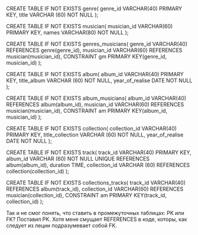 CREATE TABLE IF NOT EXISTS genre(
    genre_id VARCHAR(40) PRIMARY KEY,
    title VARCHAR (60) NOT NULL
    );

CREATE TABLE IF NOT EXISTS musician(
    musician_id VARCHAR(60) PRIMARY KEY,
    names VARCHAR(80) NOT NULL 
    );

CREATE TABLE IF NOT EXISTS genres_musicians(
    genre_id VARCHAR(40) REFERENCES genre(genre_id),
    musician_id VARCHAR(60) REFERENCES musician(musician_id),
    CONSTRAINT gm PRIMARY KEY(genre_id, musician_id)
    );

CREATE TABLE IF NOT EXISTS album(
    album_id VARCHAR(40) PRIMARY KEY,
    title_album VARCHAR (60) NOT NULL,
    year_of_realise DATE NOT NULL
    );

CREATE TABLE IF NOT EXISTS album_musicians(
    album_id VARCHAR(40) REFERENCES album(album_id),
    musician_id VARCHAR(60) REFERENCES musician(musician_id),
    CONSTRAINT am PRIMARY KEY(album_id, musician_id)
    );

CREATE TABLE IF NOT EXISTS collection(
    collection_id VARCHAR(40) PRIMARY KEY,
    title_collection VARCHAR (60) NOT NULL,
    year_of_realise DATE NOT NULL
    );

CREATE TABLE IF NOT EXISTS track(
    track_id VARCHAR(40) PRIMARY KEY,
    album_id VARCHAR (60) NOT NULL UNIQUE REFERENCES album(album_id),
    duration TIME,
    collection_id VARCHAR (60) REFERENCES collection(collection_id)
    );

CREATE TABLE IF NOT EXISTS collections_tracks(
    track_id VARCHAR(40) REFERENCES album(track_id),
    collection_id VARCHAR(60) REFERENCES musician(collection_id),
    CONSTRAINT am PRIMARY KEY(track_id, collection_id)
    );

Так и не смог понять, что ставить в промежуточных таблицах: PK или FK? Поставил PK. Хотя меня смущает REFERENCES в коде, 
которы, как следует из леции подразумевает собой FK.
    
